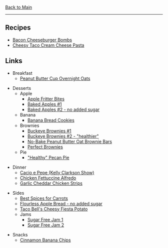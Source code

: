 [Back to Main](/README.md)

---
## Recipes

- [Bacon Cheeseburger Bombs](/10%20Food/Bacon%20Cheeseburger%20Bombs.md)
- [Cheesy Taco Cream Cheese Pasta](/10%20Food/Cheesy%20Taco%20Cream%20Cheese%20Pasta.md)

## Links

<!---->
- Breakfast
	- [Peanut Butter Cup Overnight Oats](https://www.facebook.com/photo.php?fbid=122136463634395159&set=pb.61561854786815.-2207520000&type=3)

<!---->
- Desserts
	- Apple
		- [Apple Fritter Bites](https://delectablerecipe.com/apple-fritter-bites/)
		- [Baked Apples #1](https://www.allrecipes.com/recipe/255931/baked-cinnamon-apples/)
		- [Baked Apples #2 - no added sugar](https://happyhealthymama.com/simple-baked-apples.html)
	- Banana
		- [Banana Bread Cookies](https://recipestasteful.com/the-best-banana-bread-cookies-6-ingredients/)
	- Brownies
		- [Buckeye Brownies #1](https://www.livewellbakeoften.com/buckeye-brownies/)
		- [Buckeye Brownies #2 - "healthier"](https://www.halfbakedharvest.com/healthier-buckeye-brownies/)
		- [No-Bake Peanut Butter Oat Brownie Bars](https://cookerycrafters.com/healthy-no-bake-peanut-butter-oat-brownie-bars/)
		- [Perfect Brownies](https://lickthebowlgood.blogspot.com/2013/02/the-perfect-brownie.html)
	- Pie
		- ["Healthy" Pecan Pie](https://www.joyfulhealthyeats.com/homemade-pecan-pie-no-corn-syrup/)

<!---->
- Dinner
	- [Cacio e Pepe (Kelly Clarkson Show)](https://www.today.com/recipes/cacio-pepe-recipe-t251620)
	- [Chicken Fettuccine Alfredo](https://healthyfitnessmeals.com/chicken-fettuccine-alfredo/#recipe)
	- [Garlic Cheddar Chicken Strips](https://www.theidearoom.net/garlic-cheddar-chicken-strips)

<!---->
- Sides
	- [Best Spices for Carrots](https://pinchspicemarket.com/blog/spices-for-carrots-best-ways-to-cook)
	- [Flourless Apple Bread - no added sugar](https://thebakermama.com/recipes/healthy-flourless-fresh-apple-bread/)
	- [Taco Bell's Cheesy Fiesta Potato](https://copykat.com/taco-bell-cheesy-fiesta-potatoes)
	- Jams
		- [Sugar Free Jam 1](https://thishealthykitchen.com/easy-strawberry-jam-3-ingredient/)
		- [Sugar Free Jam 2](https://prettydeliciouslife.com/sugar-free-jam-3-ingredients-10-minutes/)

<!---->
- Snacks
	- [Cinnamon Banana Chips](https://www.mealgarden.com/recipe/crunchy-cinnamon-baked-banana-chips/)